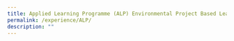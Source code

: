 ```yaml
---
title: Applied Learning Programme (ALP) Environmental Project Based Learning
permalink: /experience/ALP/
description: ""
---
```

